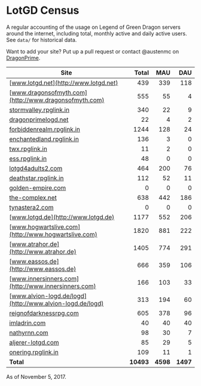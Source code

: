# LotGD Census
A regular accounting of the usage on Legend of Green Dragon servers around the internet, including total, monthly active and daily active users. See `data/` for historical data.

Want to add your site? Put up a pull request or contact @austenmc on [DragonPrime](http://dragonprime.net).


Site | Total | MAU | DAU
--- | ---:| ---:| ---:
[www.lotgd.net](http://www.lotgd.net)|439|339|118
[www.dragonsofmyth.com](http://www.dragonsofmyth.com)|555|55|4
[stormvalley.rpglink.in](http://stormvalley.rpglink.in)|340|22|9
[dragonprimelogd.net](http://dragonprimelogd.net)|22|4|2
[forbiddenrealm.rpglink.in](http://forbiddenrealm.rpglink.in)|1244|128|24
[enchantedland.rpglink.in](http://enchantedland.rpglink.in)|136|3|0
[twx.rpglink.in](http://twx.rpglink.in)|11|2|0
[ess.rpglink.in](http://ess.rpglink.in)|48|0|0
[lotgd4adults2.com](http://lotgd4adults2.com)|464|200|76
[deathstar.rpglink.in](http://deathstar.rpglink.in)|112|52|11
[golden-empire.com](http://golden-empire.com)|0|0|0
[the-complex.net](http://the-complex.net)|638|442|186
[tynastera2.com](http://tynastera2.com)|0|0|0
[www.lotgd.de](http://www.lotgd.de)|1177|552|206
[www.hogwartslive.com](http://www.hogwartslive.com)|1820|881|222
[www.atrahor.de](http://www.atrahor.de)|1405|774|291
[www.eassos.de](http://www.eassos.de)|666|359|106
[www.innersinners.com](http://www.innersinners.com)|166|103|33
[www.alvion-logd.de/logd](http://www.alvion-logd.de/logd)|313|194|60
[reignofdarknessrpg.com](http://reignofdarknessrpg.com)|605|378|96
[imladrin.com](http://imladrin.com)|40|40|40
[nathyrnn.com](http://nathyrnn.com)|98|30|7
[aljerer-lotgd.com](http://aljerer-lotgd.com)|85|29|5
[onering.rpglink.in](http://onering.rpglink.in)|109|11|1
**Total**|**10493**|**4598**|**1497**

As of November 5, 2017.
